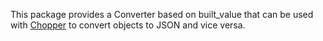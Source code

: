 This package provides a Converter based on built_value that can be used with [Chopper](https://github.com/lejard-h/chopper) to convert objects to JSON and vice versa.
